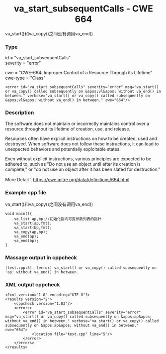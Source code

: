 # <center> va_start_subsequentCalls - CWE 664

va_start()和va_copy()之间没有调用va_end()

### Type

id = "va_start_subsequentCalls"  
severity = "error"

cwe = "CWE-664: Improper Control of a Resource Through its Lifetime"  
cwe-type = "Class"

	<error id="va_start_subsequentCalls" severity="error" msg="va_start() or va_copy() called subsequently on &apos;vl&apos; without va_end() in between." verbose="va_start() or va_copy() called subsequently on &apos;vl&apos; without va_end() in between." cwe="664"/>


### Description

The software does not maintain or incorrectly maintains control over a resource throughout its lifetime of creation, use, and release.

Resources often have explicit instructions on how to be created, used and destroyed. When software does not follow these instructions, it can lead to unexpected behaviors and potentially exploitable states.

Even without explicit instructions, various principles are expected to be adhered to, such as "Do not use an object until after its creation is complete," or "do not use an object after it has been slated for destruction."

More Detail：https://cwe.mitre.org/data/definitions/664.html  



### Example cpp file

va_start()和va_copy()之间没有调用va_end()

	void main(){
		va_list ap,bp;//初始化指向可变参数列表的指针
		va_start(ap,fmt);
		va_start(bp,fmt);
		va_copy(ap,bp);
		va_end(ap);
		va_end(bp);
	}



### Massage output in cppcheck

	[test.cpp:5]: (error) va_start() or va_copy() called subsequently on 'ap' without va_end() in between.


### XML output cppcheck

	<?xml version="1.0" encoding="UTF-8"?>
	<results version="2">
	    <cppcheck version="1.83"/>
	    <errors>
	        <error id="va_start_subsequentCalls" severity="error" msg="va_start() or va_copy() called subsequently on &apos;ap&apos; without va_end() in between." verbose="va_start() or va_copy() called subsequently on &apos;ap&apos; without va_end() in between." cwe="664">
	            <location file="test.cpp" line="5"/>
	        </error>
	    </errors>
	</results>



